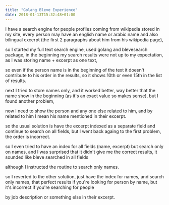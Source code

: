 ```yaml
---
title: "Golang Bleve Experience"
date: 2018-01-13T15:32:48+01:00
---
```


I have a search engine for people profiles coming from wikipedia stored in my
site, every person may have an english name or arabic name and also bilingual
excerpt (the first 2 paragraphs about him from his wikipedia page),


so I started my full text search engine, used golang and blevesearch package, in
the beginning my search results were not up to my expectation, as I was storing
name + excerpt as one text,

so even if the person name is in the beginning of the text it doesn't contribute
to his order in the results, so it shows 10th or even 15th in the list of
results.


next I tried to store names only, and it worked better, way better that the name
show in the beginning (as it's an exact value so makes sense), but I found
another problem,

now I need to show the person and any one else related to him, and by related to
him I mean his name mentioned in their excerpt.


so the usual solution is have the excerpt indexed as a separate field and
continue to search on all fields, but I went back againg to the first problem,
the order is incorrect.


so I even tried to have an index for all fields (name, excerpt) but search only
on names, and I was surprised that it didn't give me the correct results, it
sounded like bleve searched in all fields

although I instructed the routine to search only names.

so I reverted to the other solution, just have the index for names, and search
only names, that perfect results if you're looking for person by name, but it's
incorrect if you're searching for people

by job description or something else in their excerpt.
